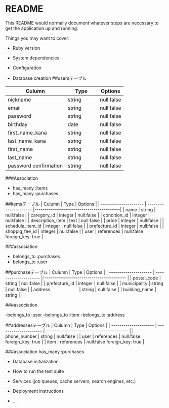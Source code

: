# README

This README would normally document whatever steps are necessary to get the
application up and running.

Things you may want to cover:

* Ruby version

* System dependencies

* Configuration

* Database creation
##usersテーブル

| Culumn                | Type                  | Options                                  |
| --------------------- | --------------------- |------------------------------------------|
| nickname              |  string               | null:false                               |
| email                 |  string               | null:false                               |
| password              |  string               | null:false                               |
| birthday              |  date     　　　       | null:false
| first_name_kana       |  string               | null:false                               |
| last_name_kana        |  string               | null:false                               |
| first_name            |  string               | null:false                               |
| last_name             |  string               | null:false                               |
| password confirmation |  string               | null:false                               |



###Association

- has_many :items
- has_many :purchases

##itemsテーブル
| Culumn                | Type                  | Options                                  |
| --------------------- | --------------------- |------------------------------------------|
| name                  |  string               | null:false                               |
| caregory_id           |  integer              | null:false                               |
| condition_id          |  integer              | null:false                               |
| description_item      |  text                 | null:false                               |
| price                 |  integer              | null:false                               |
| schedule_item_id      |  integer              | null:false                               |
| prefecture_id         |  integer              | null:false                               |
| shoppig_fee_id        |  integer              | null:false                               |
| user                  |  references           | null:false  foreign_key: true            |


 ###association
 
 - belongs_to :purchases
 - belongs_to :user
 
 
##purchaseテーブル
| Culumn                | Type                  | Options                                  |
| --------------------- | --------------------- |----------------------------------------- |
| postal_code           |  string               | null:false                               |
| prefecture_id         |  integer              | null:false                               |
| municipality          |  string               | null:false                               |
| address  　　　   　　　|  string               | null:false                               |
| building_name         |  string               |                                          |


###association

-belongs_to :user
-belongs_to :item
-belongs_to :address


##addressesテーブル
| Culumn                | Type                  | Options                                  |
| --------------------- | --------------------- |----------------------------------------- |
| phone_number          |  string               | null:false                               |
| user                  |  references           | null:false    foreign_key: true          |
| item                  |  references           | null:false    foreign_key: true          |

###association
has_many :purchases




* Database initialization

* How to run the test suite

* Services (job queues, cache servers, search engines, etc.)

* Deployment instructions

* ...
